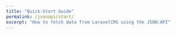 ```yaml
---
title: "Quick-Start Guide"
permalink: /jsonapi/start/
excerpt: "How to fetch data from LaravelCMS using the JSON:API"
---
```

